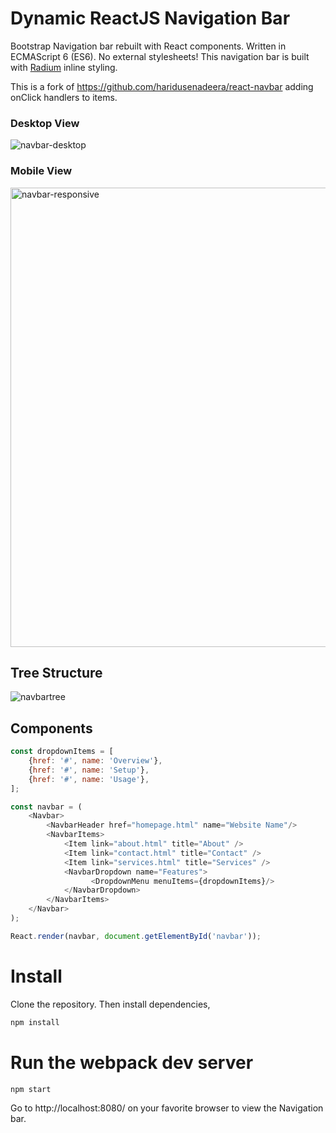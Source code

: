 
# Dynamic ReactJS Navigation Bar
Bootstrap Navigation bar rebuilt with React components. Written in ECMAScript 6 (ES6).
No external stylesheets! This navigation bar is built with [Radium](http://projects.formidablelabs.com/radium/) inline styling.

This is a fork of https://github.com/haridusenadeera/react-navbar adding onClick handlers to items.

### Desktop View

![navbar-desktop](https://cloud.githubusercontent.com/assets/12897928/10146744/0c184176-65f0-11e5-91c0-f4ed7aa4e543.png)

### Mobile View

<img width="735" alt="navbar-responsive" src="https://cloud.githubusercontent.com/assets/12897928/10146784/39d11458-65f0-11e5-9935-3907ca88ee73.png">

## Tree Structure

![navbartree](https://cloud.githubusercontent.com/assets/12897928/10251633/b148ac44-68f7-11e5-9c8a-cc0c72b5ada2.png)

## Components
```js
const dropdownItems = [
    {href: '#', name: 'Overview'},
    {href: '#', name: 'Setup'},
    {href: '#', name: 'Usage'},
];

const navbar = (
    <Navbar>
        <NavbarHeader href="homepage.html" name="Website Name"/>
        <NavbarItems>
            <Item link="about.html" title="About" />
            <Item link="contact.html" title="Contact" />
            <Item link="services.html" title="Services" />
            <NavbarDropdown name="Features">
                  <DropdownMenu menuItems={dropdownItems}/>
            </NavbarDropdown>
        </NavbarItems>
    </Navbar>
);

React.render(navbar, document.getElementById('navbar'));
```
# Install
Clone the repository. Then install dependencies,

```js
npm install
```

# Run the webpack dev server
```js
npm start
```
Go to http://localhost:8080/ on your favorite browser to view the Navigation bar. 




